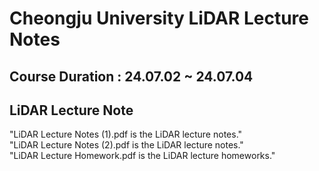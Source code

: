 # Cheongju University LiDAR Lecture Notes<br>
##  Course Duration : 24.07.02 ~ 24.07.04<br>
## LiDAR Lecture Note
  "LiDAR Lecture Notes (1).pdf is the LiDAR lecture notes."<br>
  "LiDAR Lecture Notes (2).pdf is the LiDAR lecture notes."<br>
  "LiDAR Lecture Homework.pdf is the LiDAR lecture homeworks."
